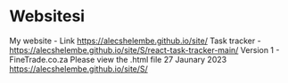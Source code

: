#  Websitesi

My website - Link https://alecshelembe.github.io/site/
Task tracker - https://alecshelembe.github.io/site/S/react-task-tracker-main/
Version 1 - FineTrade.co.za Please view the .html file 27 Jaunary 2023 https://alecshelembe.github.io/site/S/
